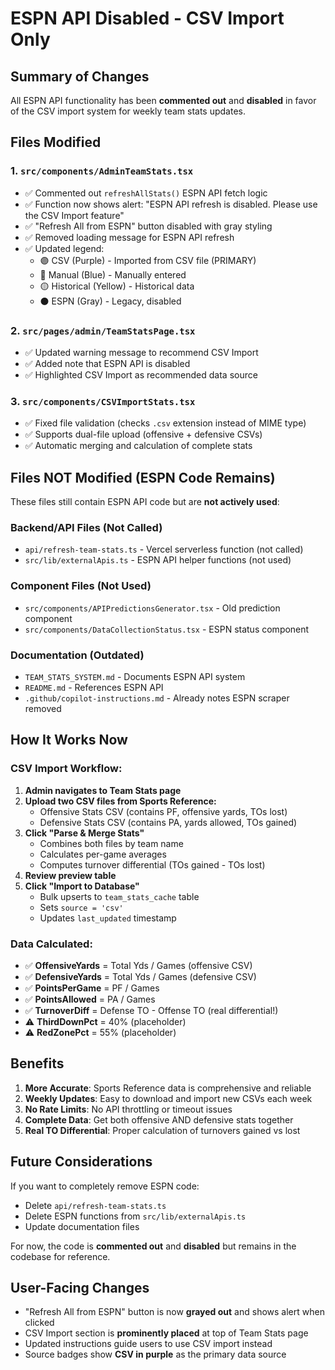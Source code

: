 # ESPN API Disabled - CSV Import Only

## Summary of Changes

All ESPN API functionality has been **commented out** and **disabled** in favor of the CSV import system for weekly team stats updates.

## Files Modified

### 1. `src/components/AdminTeamStats.tsx`
- ✅ Commented out `refreshAllStats()` ESPN API fetch logic
- ✅ Function now shows alert: "ESPN API refresh is disabled. Please use the CSV Import feature"
- ✅ "Refresh All from ESPN" button disabled with gray styling
- ✅ Removed loading message for ESPN API refresh
- ✅ Updated legend:
  - 🟣 CSV (Purple) - Imported from CSV file (PRIMARY)
  - 🔵 Manual (Blue) - Manually entered
  - 🟡 Historical (Yellow) - Historical data
  - ⚫ ESPN (Gray) - Legacy, disabled

### 2. `src/pages/admin/TeamStatsPage.tsx`
- ✅ Updated warning message to recommend CSV Import
- ✅ Added note that ESPN API is disabled
- ✅ Highlighted CSV Import as recommended data source

### 3. `src/components/CSVImportStats.tsx`
- ✅ Fixed file validation (checks `.csv` extension instead of MIME type)
- ✅ Supports dual-file upload (offensive + defensive CSVs)
- ✅ Automatic merging and calculation of complete stats

## Files NOT Modified (ESPN Code Remains)

These files still contain ESPN API code but are **not actively used**:

### Backend/API Files (Not Called)
- `api/refresh-team-stats.ts` - Vercel serverless function (not called)
- `src/lib/externalApis.ts` - ESPN API helper functions (not used)

### Component Files (Not Used)
- `src/components/APIPredictionsGenerator.tsx` - Old prediction component
- `src/components/DataCollectionStatus.tsx` - ESPN status component

### Documentation (Outdated)
- `TEAM_STATS_SYSTEM.md` - Documents ESPN API system
- `README.md` - References ESPN API
- `.github/copilot-instructions.md` - Already notes ESPN scraper removed

## How It Works Now

### CSV Import Workflow:
1. **Admin navigates to Team Stats page**
2. **Upload two CSV files from Sports Reference:**
   - Offensive Stats CSV (contains PF, offensive yards, TOs lost)
   - Defensive Stats CSV (contains PA, yards allowed, TOs gained)
3. **Click "Parse & Merge Stats"**
   - Combines both files by team name
   - Calculates per-game averages
   - Computes turnover differential (TOs gained - TOs lost)
4. **Review preview table**
5. **Click "Import to Database"**
   - Bulk upserts to `team_stats_cache` table
   - Sets `source = 'csv'`
   - Updates `last_updated` timestamp

### Data Calculated:
- ✅ **OffensiveYards** = Total Yds / Games (offensive CSV)
- ✅ **DefensiveYards** = Total Yds / Games (defensive CSV)
- ✅ **PointsPerGame** = PF / Games
- ✅ **PointsAllowed** = PA / Games
- ✅ **TurnoverDiff** = Defense TO - Offense TO (real differential!)
- ⚠️ **ThirdDownPct** = 40% (placeholder)
- ⚠️ **RedZonePct** = 55% (placeholder)

## Benefits

1. **More Accurate**: Sports Reference data is comprehensive and reliable
2. **Weekly Updates**: Easy to download and import new CSVs each week
3. **No Rate Limits**: No API throttling or timeout issues
4. **Complete Data**: Get both offensive AND defensive stats together
5. **Real TO Differential**: Proper calculation of turnovers gained vs lost

## Future Considerations

If you want to completely remove ESPN code:
- Delete `api/refresh-team-stats.ts`
- Delete ESPN functions from `src/lib/externalApis.ts`
- Update documentation files

For now, the code is **commented out** and **disabled** but remains in the codebase for reference.

## User-Facing Changes

- "Refresh All from ESPN" button is now **grayed out** and shows alert when clicked
- CSV Import section is **prominently placed** at top of Team Stats page
- Updated instructions guide users to use CSV import instead
- Source badges show **CSV in purple** as the primary data source
